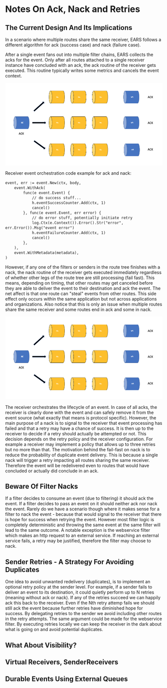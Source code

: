 # Notes On Ack, Nack and Retries

## The Current Design And Its Implications

In a scenario where multiple routes share the same receiver, EARS follows a
different algorithm for ack (success case) and nack (failure case). 

After a 
single event fans out into multiple filter chains, EARS collects the acks
for the event. Only after all routes attached to a single receiver instance 
have concluded with an ack, the ack routine of the receiver gets executed.
This routine typically writes some metrics and cancels the event context.

![ack.png](img/ack.png)

Receiver event orchestration code example for ack and nack:

```
event, err := event.New(ctx, body,
    event.WithAck(
        func(e event.Event) {
            // do success stuff...
            h.eventSuccessCounter.Add(ctx, 1)
            cancel()
        }, func(e event.Event, err error) {
            // do error stuff, potentially initiate retry
            log.Ctx(e.Context()).Error().Str("error", err.Error()).Msg("event error")
            h.eventFailureCounter.Add(ctx, 1)
            cancel()
        },
    ),
    event.WithMetadata(metadata),
)
```

However, if any one of the filters or senders in the route tree finishes with a
nack, the nack routine of the receiver gets executed immediately regardless of 
whether other legs of the route tree are still processing (fail fast). This means, 
depending on timing, that other routes may get canceled before they are able to 
deliver the event to their destination and ack the event. The net affect is that one route can 
"steal" events from other routes. This side effect only occurs within the same
application but not across applications and organizations. Also notice that this 
is only an issue when multiple routes share the same receiver and some routes end
in ack and some in nack.

![nack.png](img/ack.png)

The receiver orchestrates the lifecycle of an event. In case of all acks, 
the receiver is clearly done with the event and can safely remove it from 
the event source (what exactly that means is protocol specific).
However, the main purpose of a nack is to signal to the receiver
that event processing has failed and that a retry may have a chance of success. 
It is then up to the receiver to decide if a retry should actually be attempted or not.
This decision depends on the retry policy and the receiver configuration.
For example a receiver may implement a policy that allows up to three retries 
but no more than that. The motivation behind the fail-fast on nack is to reduce
the probability of duplicate event delivery. This is because a single nack
will trigger a retry impacting all routes sharing the same receiver. Therefore
the event will be redelivered even to routes that would have concluded or actually 
did conclude in an ack.

## Beware Of Filter Nacks

If a filter decides to consume an event (due to filtering) it should ack the event.
If a filter decides to pass an event on it should neither ack nor nack the event.
Rarely do we have a scenario though where it makes sense for a filter to nack
the event - because that would signal to the receiver that there is hope for success
when retrying the event. However most filter logic is completely deterministic and
throwing the same event at the same filter will lead to the same outcome. A 
notable exception is the webservice filter which makes an http request to an external
service. If reaching an external service fails, a retry may be justified, therefore
the filter may choose to nack.

## Sender Retries - A Strategy For Avoiding Duplicates

One idea to avoid unwanted redelivery (duplicates), is to implement an optional retry policy 
at the sender level. For example, if a sender fails to deliver an event to its destination,
it could quietly perform up to N retries (meaning without ack or nack). If any of the 
retries succeed we can happily ack this back to the receiver. Even if the Nth retry 
attemp fails we should still ack the event because further retries have diminished hope
for success. By delegating retries to the sender we avoid including other routes in the 
retry attempts. The same argument could be made for the webservice filter. By executing
retries locally we can keep the receiver in the dark about what is going on and avoid 
potential duplicates.

## What About Visibility?

## Virtual Receivers, SenderReceivers

## Durable Events Using External Queues

